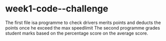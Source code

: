# week1-code--challenge
The first file isa programme to check drivers merits points and deducts the points once he exceed the max speedlimit
The second programme grades student marks based on the percentage score on the average score.
